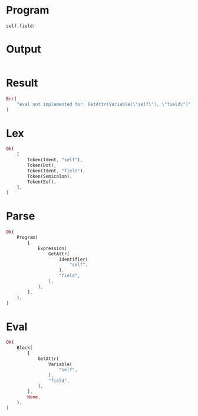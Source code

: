 # Program

```rustleaf
self.field;
```

# Output

```

```

# Result

```rust
Err(
    "eval not implemented for: GetAttr(Variable(\"self\"), \"field\")",
)
```

# Lex

```rust
Ok(
    [
        Token(Ident, "self"),
        Token(Dot),
        Token(Ident, "field"),
        Token(Semicolon),
        Token(Eof),
    ],
)
```

# Parse

```rust
Ok(
    Program(
        [
            Expression(
                GetAttr(
                    Identifier(
                        "self",
                    ),
                    "field",
                ),
            ),
        ],
    ),
)
```

# Eval

```rust
Ok(
    Block(
        [
            GetAttr(
                Variable(
                    "self",
                ),
                "field",
            ),
        ],
        None,
    ),
)
```
